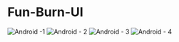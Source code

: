 # Fun-Burn-UI

![Android -1](https://user-images.githubusercontent.com/59870615/155573432-f9ee0fd3-8f09-414f-9e39-0b1afeb95d35.png)
![Android - 2](https://user-images.githubusercontent.com/59870615/155573448-1ca6ffb9-21e2-4bdd-bc55-5b9c2492b1a4.png)
![Android - 3](https://user-images.githubusercontent.com/59870615/155573603-f199e339-cbb7-4736-bc60-4706f425b069.png)
![Android - 4](https://user-images.githubusercontent.com/59870615/155573597-cf2ec146-1603-4ca0-8cdb-ef146d0cf167.png)

